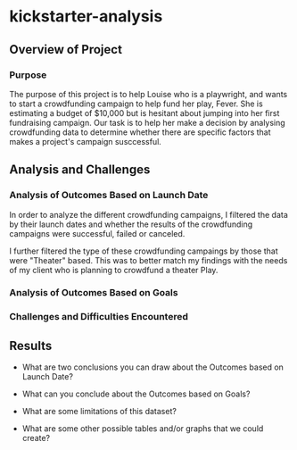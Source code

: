 # kickstarter-analysis

## Overview of Project

### Purpose

The purpose of this project is to help Louise who is a playwright, and wants to start a crowdfunding campaign to help fund her play, Fever. She is estimating a budget of $10,000 but is hesitant about jumping into her first fundraising campaign. Our task is to help her make a decision by analysing crowdfunding data to determine whether there are specific factors that makes a project's campaign susccessful.

## Analysis and Challenges

### Analysis of Outcomes Based on Launch Date

In order to analyze the different crowdfunding campaigns, I filtered the data by their launch dates and whether the results of the crowdfunding campaigns were successful, failed or canceled. 

I further filtered the type of these crowdfunding campaings by those that were "Theater" based. This was to better match my findings with the needs of my client who is planning to crowdfund a theater Play.

### Analysis of Outcomes Based on Goals



### Challenges and Difficulties Encountered



## Results

- What are two conclusions you can draw about the Outcomes based on Launch Date?

- What can you conclude about the Outcomes based on Goals?

- What are some limitations of this dataset?

- What are some other possible tables and/or graphs that we could create?
